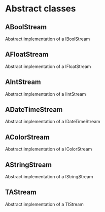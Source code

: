 # Abstract classes

## ABoolStream

Abstract implementation of a IBoolStream

## AFloatStream

Abstract implementation of a IFloatStream

## AIntStream

Abstract implementation of a IIntStream

## ADateTimeStream

Abstract implementation of a IDateTimeStream

## AColorStream

Abstract implementation of a IColorStream

## AStringStream

Abstract implementation of a IStringStream

## TAStream

Abstract implementation of a TIStream